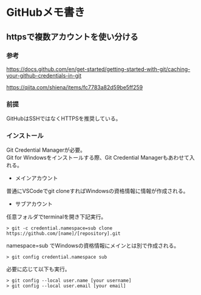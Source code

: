 # GitHubメモ書き

## httpsで複数アカウントを使い分ける

### 参考  

https://docs.github.com/en/get-started/getting-started-with-git/caching-your-github-credentials-in-git

https://qiita.com/shiena/items/fc7783a82d59be5ff259

### 前提

GitHubはSSHではなくHTTPSを推奨している。

### インストール

Git Credential Managerが必要。  
Git for Windowsをインストールする際、Git Credential Managerもあわせて入れる。  

* メインアカウント

普通にVSCodeでgit cloneすればWindowsの資格情報に情報が作成される。

* サブアカウント

任意フォルダでterminalを開き下記実行。  

```console
> git -c credential.namespace=sub clone https://github.com/[name]/[repository].git
```

namespace=sub でWindowsの資格情報にメインとは別で作成される。  

```console
> git config credential.namespace sub
```

必要に応じて以下も実行。

```console
> git config --local user.name [your username]
> git config --local user.email [your email]
```